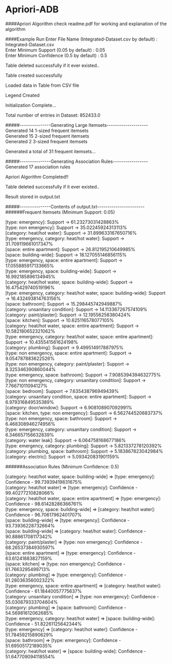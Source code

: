 # Apriori-ADB
####Apriori Algorithm
check readme.pdf for working and explanation of the algorithm

####Example Run
Enter File Name (Integrated-Dataset.csv by default) : Integrated-Dataset.csv <br />
Enter Minimum Support (0.05 by default) : 0.05 <br />
Enter Minimum Confidence (0.5 by default) : 0.5 <br />

Table deleted successfully if it ever existed..

Table created successfully

Loaded data in Table from CSV file

Legend Created

Initialization Complete...

Total number of entries in Dataset: 852433.0

#####---------------Generating Large Itemsets--------------------<br />
Generated 14 1-sized frequent itemsets <br />
Generated 15 2-sized frequent itemsets <br />
Generated 2 3-sized frequent itemsets <br />

Generated a total of 31 frequent itemsets...

#####---------------Generating Association Rules-----------------<br />
Generated 17 association rules

Apriori Algorithm Completed!!

Table deleted successfully if it ever existed..

Result stored in output.txt

#####---------------Contents of output.txt-----------------------<br />
######Frequent Itemsets (Minimum Support: 0.05)

[type: emergency]: Support ->  61.23273031428863%<br />
[type: non emergency]: Support ->  35.02245924313113%<br />
[category: heat/hot water]: Support ->  31.899633167650716%<br />
[type: emergency, category: heat/hot water]: Support ->  31.709119661017347%<br />
[space: entire apartment]: Support ->  26.812195210649985%<br />
[space: building-wide]: Support ->  18.127055146856115%<br />
[type: emergency, space: entire apartment]: Support ->  17.055885917133665%<br />
[type: emergency, space: building-wide]: Support ->  16.992185896134945%<br />
[category: heat/hot water, space: building-wide]: Support ->  16.475429740519196%<br />
[type: emergency, category: heat/hot water, space: building-wide]: Support ->  16.432493814763156%<br />
[space: bathroom]: Support ->  15.298445742949887%<br />
[category: unsanitary condition]: Support ->  14.113367267574109%<br />
[category: paint/plaster]: Support ->  12.19556258380424%<br />
[space: kitchen]: Support ->  10.625116578077105%<br />
[category: heat/hot water, space: entire apartment]: Support ->  10.582180652321062%<br />
[type: emergency, category: heat/hot water, space: entire apartment]: Support ->  10.435541561624198%<br />
[category: plumbing]: Support ->  9.499514917887975%<br />
[type: non emergency, space: entire apartment]: Support ->  9.054787883622526%<br />
[type: non emergency, category: paint/plaster]: Support ->  8.325346390860044%<br />
[type: emergency, space: bathroom]: Support ->  7.9085394394632775%<br />
[type: non emergency, category: unsanitary condition]: Support ->  7.76671011094127%<br />
[space: bedroom]: Support ->  7.635438796949439%<br />
[category: unsanitary condition, space: entire apartment]: Support ->  6.979316849535389%<br />
[category: door/window]: Support ->  6.908108907092991%<br />
[space: kitchen, type: non emergency]: Support ->  6.562744520683737%<br />
[type: non emergency, space: bathroom]: Support ->  6.468308946274956%<br />
[type: emergency, category: unsanitary condition]: Support ->  6.346657156632839%<br />
[category: water leak]: Support ->  6.064758168677186%<br />
[type: emergency, category: plumbing]: Support ->  5.821337278120392%<br />
[category: plumbing, space: bathroom]: Support ->  5.183867823042984%<br />
[category: electric]: Support ->  5.093420831901159%<br />

######Association Rules (Minimum Confidence: 0.5)

[category: heat/hot water, space: building-wide] => [type: emergency]: Confidence - 99.73939419831675%<br />
[category: heat/hot water] => [type: emergency]: Confidence - 99.40277210828066%<br />
[category: heat/hot water, space: entire apartment] => [type: emergency]: Confidence - 98.61428286366761%<br />
[type: emergency, space: building-wide] => [category: heat/hot water]: Confidence - 96.70617962401707%<br />
[space: building-wide] => [type: emergency]: Confidence - 93.73936228732664%<br />
[space: building-wide] => [category: heat/hot water]: Confidence - 90.88861708117342%<br />
[category: paint/plaster] => [type: non emergency]: Confidence - 68.26537384930597%<br />
[space: entire apartment] => [type: emergency]: Confidence - 63.61241883827159%<br />
[space: kitchen] => [type: non emergency]: Confidence - 61.7663295499713%<br />
[category: plumbing] => [type: emergency]: Confidence - 61.28036356002322%<br />
[type: emergency, space: entire apartment] => [category: heat/hot water]: Confidence - 61.18440057775637%<br />
[category: unsanitary condition] => [type: non emergency]: Confidence - 55.030879333704604%<br />
[category: plumbing] => [space: bathroom]: Confidence - 54.56981612062685%<br />
[type: emergency, category: heat/hot water] => [space: building-wide]: Confidence - 51.82261125642344%<br />
[type: emergency] => [category: heat/hot water]: Confidence - 51.78459215890629%<br />
[space: bathroom] => [type: emergency]: Confidence - 51.69505172189035%<br />
[category: heat/hot water] => [space: building-wide]: Confidence - 51.647709094118554%<br />
